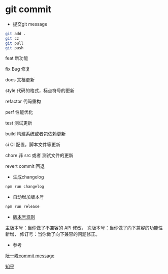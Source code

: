 
# git commit 

* 提交git message
  
``` bash
git add .
git cz
git pull
git push

```

feat 新功能

fix Bug 修复

docs 文档更新

style 代码的格式，标点符号的更新

refactor 代码重构

perf 性能优化

test 测试更新

build 构建系统或者包依赖更新

ci CI 配置，脚本文件等更新

chore 非 src 或者 测试文件的更新

revert commit 回退


* 生成changelog
  
``` bash
npm run changelog
```

* 自动增加版本号
  
``` bash
npm run release
```

* [版本号规则](https://semver.org/lang/zh-CN/)
  
主版本号：当你做了不兼容的 API 修改，
次版本号：当你做了向下兼容的功能性新增，
修订号：当你做了向下兼容的问题修正。





* 参考
  
[阮一峰commit message](http://www.ruanyifeng.com/blog/2016/01/commit_message_change_log.html)

[知乎](https://zhuanlan.zhihu.com/p/51894196)